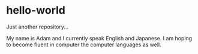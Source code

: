 # hello-world
Just another repository...

My name is Adam and I currently speak English and Japanese.
I am hoping to become fluent in computer the computer languages as well.
